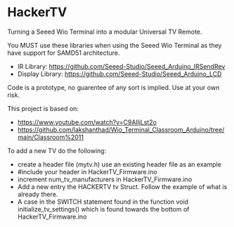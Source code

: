 # HackerTV
 Turning a Seeed Wio Terminal into a modular Universal TV Remote.
 
 You MUST use these libraries when using the Seeed Wio Terminal as they have support for SAMD51 architecture.
 
- IR Library: https://github.com/Seeed-Studio/Seeed_Arduino_IRSendRev
- Display Library: https://github.com/Seeed-Studio/Seeed_Arduino_LCD
 
 Code is a prototype, no guarentee of any sort is implied. Use at your own risk.
 
This project is based on:
 - https://www.youtube.com/watch?v=C9AlljLst2o
 - https://github.com/lakshanthad/Wio_Terminal_Classroom_Arduino/tree/main/Classroom%2011


To add a new TV do the following:

- create a header file (mytv.h)  use an existing header file as an example
- #include your header in HackerTV_Firmware.ino
- increment num_tv_manufacturers in HackerTV_Firmware.ino
- Add a new entry the HACKERTV tv Struct.  Follow the example of what is already there.
- A case in the SWITCH statement found in the function void initialize_tv_settings() which is found towards the bottom of HackerTV_Firmware.ino
